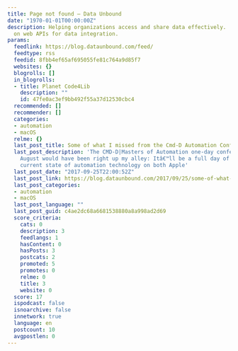 ```yaml
---
title: Page not found – Data Unbound
date: "1970-01-01T00:00:00Z"
description: Helping organizations access and share data effectively.  Special focus
  on web APIs for data integration.
params:
  feedlink: https://blog.dataunbound.com/feed/
  feedtype: rss
  feedid: 8fbb4ef65af695055fe81c764a9d85f7
  websites: {}
  blogrolls: []
  in_blogrolls:
  - title: Planet Code4Lib
    description: ""
    id: 47fe0ac3ef9bb492f55a37d12530cbc4
  recommended: []
  recommender: []
  categories:
  - automation
  - macOS
  relme: {}
  last_post_title: Some of what I missed from the Cmd-D Automation Conference
  last_post_description: 'The CMD-D|Masters of Automation one-day conference in early
    August would have been right up my alley: Itâ€™ll be a full day of exploring the
    current state of automation technology on both Apple'
  last_post_date: "2017-09-25T22:00:52Z"
  last_post_link: https://blog.dataunbound.com/2017/09/25/some-of-what-i-missed-from-the-cmd-d-automation-conference/
  last_post_categories:
  - automation
  - macOS
  last_post_language: ""
  last_post_guid: c4ae2dc68a6681538880a8a998ad2d69
  score_criteria:
    cats: 0
    description: 3
    feedlangs: 1
    hasContent: 0
    hasPosts: 3
    postcats: 2
    promoted: 5
    promotes: 0
    relme: 0
    title: 3
    website: 0
  score: 17
  ispodcast: false
  isnoarchive: false
  innetwork: true
  language: en
  postcount: 10
  avgpostlen: 0
---
```

